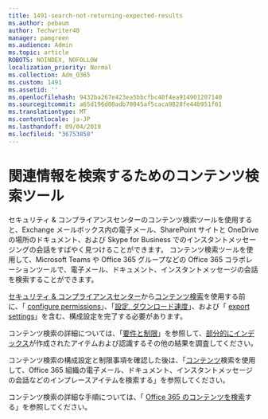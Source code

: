 ```yaml
---
title: 1491-search-not-returning-expected-results
ms.author: pebaum
author: Techwriter40
manager: pamgreen
ms.audience: Admin
ms.topic: article
ROBOTS: NOINDEX, NOFOLLOW
localization_priority: Normal
ms.collection: Adm_O365
ms.custom: 1491
ms.assetid: ''
ms.openlocfilehash: 9432ba267e423ea5bbcfbc40f4ea914901207140
ms.sourcegitcommit: a65d196d00adb70045af5caca9828fe44b951f61
ms.translationtype: MT
ms.contentlocale: ja-JP
ms.lasthandoff: 09/04/2019
ms.locfileid: "36753858"
---
```

# <a name="content-search-tool-to-find-relevant-info"></a>関連情報を検索するためのコンテンツ検索ツール

セキュリティ & コンプライアンスセンターのコンテンツ検索ツールを使用すると、Exchange メールボックス内の電子メール、SharePoint サイトと OneDrive の場所のドキュメント、および Skype for Business でのインスタントメッセージングの会話をすばやく見つけることができます。 コンテンツ検索ツールを使用して、Microsoft Teams や Office 365 グループなどの Office 365 コラボレーションツールで、電子メール、ドキュメント、インスタントメッセージの会話を検索することができます。


[セキュリティ & コンプライアンスセンター](https://sip.protection.office.com/homepage)から[コンテンツ検索](https://sip.protection.office.com/contentsearchbeta?ContentOnly=1)を使用する前に、「 [configure permissions](https://docs.microsoft.com/office365/securitycompliance/permissions-filtering-for-content-search)」、「[設定, ダウンロード速度](https://docs.microsoft.com/office365/securitycompliance/increase-download-speeds-when-exporting-ediscovery-results)」、および「 [export settings](https://docs.microsoft.com/office365/securitycompliance/disable-reports-when-you-export-content-search-results)」を含む、構成設定を完了する必要があります。

コンテンツ検索の詳細については、「[要件と制限](https://docs.microsoft.com/office365/securitycompliance/limits-for-content-search)」を参照して、[部分的にインデックス](https://docs.microsoft.com/office365/securitycompliance/investigating-partially-indexed-items-in-ediscovery)が作成されたアイテムおよび認識するその他の結果を調査してください。

コンテンツ検索の構成設定と制限事項を確認した後は、「[コンテンツ</a>検索を使用して、Office 365 組織の電子メール、ドキュメント、インスタントメッセージの会話などのインプレースアイテムを検索](https://docs.microsoft.com/office365/securitycompliance/content-search)する」を参照してください。

コンテンツ検索の詳細な手順については、「 [Office 365 のコンテンツを検索](https://docs.microsoft.com/office365/securitycompliance/search-for-content)する」を参照してください。
